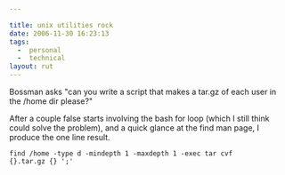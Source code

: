 ```yaml
---

title: unix utilities rock
date: 2006-11-30 16:23:13
tags:
  -  personal
  -  technical
layout: rut
---
```


Bossman asks "can you write a script that makes a tar.gz of each user in the /home dir please?"

After a couple false starts involving the bash for loop (which I still think could solve the problem), and a quick glance at the find man page, I produce the one line result.

<code>find /home -type d -mindepth 1 -maxdepth 1 -exec tar cvf {}.tar.gz {} ';'</code>



